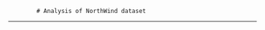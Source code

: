             # Analysis of NorthWind dataset
------------------------------------------------------------------------------------------
